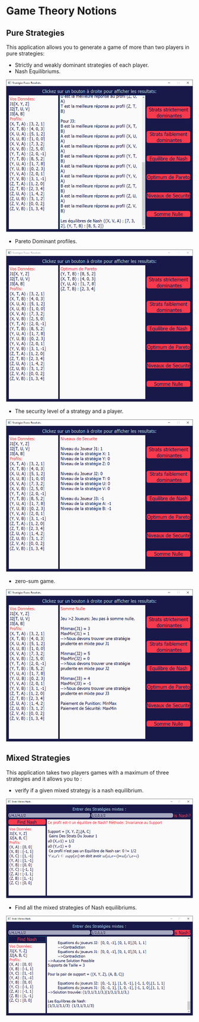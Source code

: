 # Game Theory Notions
## Pure Strategies

This application allows you to generate a game of more than two players in pure strategies:
* Strictly and weakly dominant strategies of each player.
* Nash Equilibriums.

![interface](/Images/Nash.PNG)
* Pareto Dominant profiles.

![interface](/Images/pareto.PNG)
* The security level of a strategy and a player.

![interface](/Images/securité.PNG)
* zero-sum game.

![interface](/Images/somme%20nulle.PNG)

## Mixed Strategies
This application takes two players games with a maximum of three strategies and it allows you to :
* verify if a given mixed strategy is a nash equilibrium.

![interface](/Images/is%20nash.png)
* Find all the mixed strategies of Nash equilibriums.

![interface](/Images/find%20nash.png)
